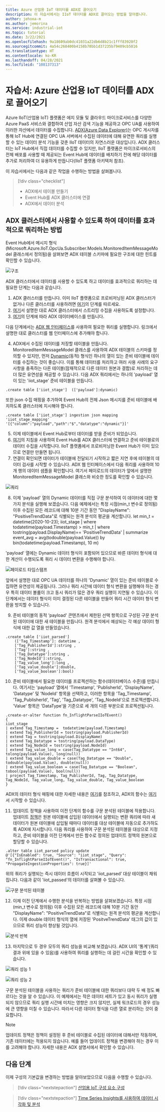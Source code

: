 ```yaml
---
title: Azure 산업용 IoT 데이터를 ADX로 끌어오기
description: 이 자습서에서는 IIoT 데이터를 ADX로 끌어오는 방법을 알아봅니다.
author: jehona-m
ms.author: jemorina
ms.service: industrial-iot
ms.topic: tutorial
ms.date: 3/22/2021
ms.openlocfilehash: 9a18609ab0dc41031a22db6d8b21c1fff83920f2
ms.sourcegitcommit: 4a54c268400b4158b78bb1d37235b79409cb5816
ms.translationtype: HT
ms.contentlocale: ko-KR
ms.lasthandoff: 04/28/2021
ms.locfileid: "108137313"
---
```

# <a name="tutorial-pull-azure-industrial-iot-data-into-adx"></a>자습서: Azure 산업용 IoT 데이터를 ADX로 끌어오기

Azure IIoT(산업용 IoT) 플랫폼은 에지 모듈 및 클라우드 마이크로서비스를 다양한 Azure PaaS 서비스와 결합하여 산업 자산 검색 기능을 제공하고 OPC UA를 사용하여 이러한 자산에서 데이터를 수집합니다. [ADX(Azure Data Explorer)](/azure/data-explorer)는 OPC 게시자를 통해 IoT Hub에 연결된 OPC UA 서버에서 수집된 데이터에 대해 유연한 쿼리를 실행할 수 있는 데이터 분석 기능을 갖춘 IIoT 데이터의 자연스러운 대상입니다. ADX 클러스터는 IoT Hub에서 직접 데이터를 수집할 수 있지만, IIoT 플랫폼은 마이크로서비스의 전체 배포를 사용할 때 제공되는 Event Hub에 데이터를 배치하기 전에 해당 데이터를 추가로 처리하여 더 유용하게 만듭니다(IIoT 플랫폼 아키텍처 참조).

이 자습서에서는 다음과 같은 작업을 수행하는 방법을 살펴봅니다.

> [!div class="checklist"]
> * ADX에서 테이블 만들기
> * Event Hub를 ADX 클러스터에 연결
> * ADX에서 데이터 분석

## <a name="how-to-make-the-data-available-in-the-adx-cluster-to-query-it-effectively"></a>ADX 클러스터에서 사용할 수 있도록 하여 데이터를 효과적으로 쿼리하는 방법 

Event Hub에서 메시지 형식(Microsoft.Azure.IIoT.OpcUa.Subscriber.Models.MonitoredItemMessageModel 클래스에서 정의됨)을 살펴보면 ADX 테이블 스키마에 필요한 구조에 대한 힌트를 확인할 수 있습니다.

![구조](media/tutorial-iiot-data-adx/industrial-iot-in-azure-data-explorer-pic-1.png)

ADX 클러스터에서 데이터를 사용할 수 있도록 하고 데이터를 효과적으로 쿼리하는 데 필요한 단계는 다음과 같습니다.  
1. ADX 클러스터를 만듭니다. 이미 IIoT 플랫폼으로 프로비저닝된 ADX 클러스터가 없거나 다른 클러스터를 사용하려면 [여기](/azure/data-explorer/create-cluster-database-portal#create-a-cluster)의 단계를 따르세요. 
2. [여기](/azure/data-explorer/ingest-data-streaming#enable-streaming-ingestion-on-your-cluster)서 설명한 대로 ADX 클러스터에서 스트리밍 수집을 사용하도록 설정합니다. 
3. [여기](/azure/data-explorer/create-cluster-database-portal#create-a-database)의 단계에 따라 ADX 데이터베이스를 만듭니다.

다음 단계에서는 [ADX 웹 인터페이스](/azure/data-explorer/web-query-data)를 사용하여 필요한 쿼리를 실행합니다. 링크에서 설명한 대로 클러스터를 웹 인터페이스에 추가해야 합니다.  
 
4. ADX에서 수집된 데이터를 저장할 테이블을 만듭니다.  MonitoredItemMessageModel 클래스를 사용하여 ADX 테이블의 스키마를 정의할 수 있지만, 먼저 [Dynamic](/azure/data-explorer/kusto/query/scalar-data-types/dynamic)(동적) 형식인 하나의 열이 있는 준비 테이블에 데이터를 수집하는 것이 좋습니다. 이를 통해 데이터를 처리하고 여러 사용 사례의 요구 사항을 충족하는 다른 테이블(잠재적으로 다른 데이터 원본과 결합)로 처리하는 데 더 많은 유연성을 제공할 수 있습니다. 다음 ADX 쿼리에서는 하나의 'payload' 열이 있는 'iiot_stage' 준비 테이블을 만듭니다.

```
.create table ['iiot_stage']  (['payload']:dynamic)
```

또한 json 수집 매핑을 추가하여 Event Hub의 전체 Json 메시지를 준비 테이블에 배치하도록 클러스터에 지시해야 합니다.

```
.create table ['iiot_stage'] ingestion json mapping 'iiot_stage_mapping' '[{"column":"payload","path":"$","datatype":"dynamic"}]'
```

5. 이제 테이블에서 Event Hub로부터 데이터를 받을 준비가 되었습니다. 
6. [여기](/azure/data-explorer/ingest-data-event-hub#connect-to-the-event-hub)의 지침을 사용하여 Event Hub를 ADX 클러스터에 연결하고 준비 테이블로의 데이터 수집을 시작합니다. IIoT 플랫폼에서 프로비저닝한 Event Hub가 이미 있으므로 연결만 만들면 됩니다.  
7. 연결이 확인되면 데이터가 테이블에 전달되기 시작하고 짧은 지연 후에 테이블의 데이터 검사를 시작할 수 있습니다. ADX 웹 인터페이스에서 다음 쿼리를 사용하여 10개 행의 데이터 샘플을 확인합니다. 여기서 페이로드의 데이터가 앞에서 설명한 MonitoredItemMessageModel 클래스와 비슷한 정도를 확인할 수 있습니다.

![쿼리](media/tutorial-iiot-data-adx/industrial-iot-in-azure-data-explorer-pic-2.png)

8. 이제 'payload' 열의 Dynamic 데이터를 직접 구문 분석하여 이 데이터에 대한 몇 가지 분석을 실행해 보겠습니다. 다음 예제에서는 특정 시점(min_t 변수로 정의됨) 이후 수집된 모든 레코드에 대해 10분 기간 동안 "DisplayName": "PositiveTrendData"로 식별되는 원격 분석의 평균을 계산합니다. let min_t = datetime(2020-10-23); iiot_stage | where todatetime(payload.Timestamp) > min_t | where tostring(payload.DisplayName)== 'PositiveTrendData' | summarize event_avg = avg(todouble(payload.Value)) by bin(todatetime(payload.Timestamp), 10 m)
 
'payload' 열에는 Dynamic 데이터 형식이 포함되어 있으므로 바른 데이터 형식에 대한 계산이 수행되도록 쿼리 시 데이터 변환을 수행해야 합니다.

![페이로드 타임스탬프](media/tutorial-iiot-data-adx/industrial-iot-in-azure-data-explorer-pic-3.png)

앞에서 설명한 대로 OPC UA 데이터를 하나의 'Dynamic' 열이 있는 준비 테이블로 수집하면 유연성이 제공됩니다. 그러나 쿼리 시간에 데이터 형식 변환을 실행해야 하는 경우 특히 데이터 볼륨이 크고 동시 쿼리가 많은 경우 쿼리 실행이 지연될 수 있습니다. 이 단계에서는 데이터 형식이 이미 결정된 다른 테이블을 만들어 쿼리 시간 데이터 형식 변환을 방지할 수 있습니다.
 
9. 준비 테이블의 동적 'payload' 콘텐츠에서 제한된 선택 항목으로 구성된 구문 분석된 데이터에 대한 새 테이블을 만듭니다. 원격 분석에서 예상되는 각 예상 데이터 형식에 대한 값 열을 만들었습니다.

```
.create table ['iiot_parsed']  
    (['Tag_Timestamp']: datetime ,  
    ['Tag_PublisherId']:string ,  
    ['Tag']:string ,
    ['Tag_Datatype']:string ,  
    ['Tag_NodeId']:string,  
    ['Tag_value_long']:long ,  
    ['Tag_value_double']:double,  
    ['Tag_value_boolean']:bool)
```

10. 준비 테이블에서 필요한 데이터를 프로젝션하는 함수(데이터베이스 수준)를 만듭니다. 여기서는 'payload' 열에서 'Timestamp', 'PublisherId', 'DisplayName', 'Datatype' 및 'NodeId' 항목을 선택하고, 이러한 항목을 'Tag_Timestamp', 'Tag_PublisherId', 'Tag', 'Tag_Datatype', 'Tag_NodeId'으로 프로젝션합니다. 'Value' 항목은 'DataType'을 기준으로 세 개의 다른 부분으로 프로젝션됩니다.

```
.create-or-alter function fn_InflightParseIIoTEvent()
{
iiot_stage
| extend Tag_Timestamp =  todatetime(payload.Timestamp)
| extend Tag_PublisherId = tostring(payload.PublisherId)
| extend Tag = tostring(payload.DisplayName)
| extend Tag_Datatype = tostring(payload.DataType)
| extend Tag_NodeId = tostring(payload.NodeId)
| extend Tag_value_long = case(Tag_Datatype == "Int64", tolong(payload.Value), long(null))
| extend Tag_value_double = case(Tag_Datatype == "Double", todouble(payload.Value), double(null))
| extend Tag_value_boolean = case(Tag_Datatype == "Boolean", tobool(payload.Value), bool(null))
| project Tag_Timestamp, Tag_PublisherId, Tag, Tag_Datatype, Tag_NodeId, Tag_value_long, Tag_value_double, Tag_value_boolean
}
```

ADX의 데이터 형식 매핑에 대한 자세한 내용은 [여기](/azure/data-explorer/kusto/query/scalar-data-types/dynamic)를 참조하고, ADX의 함수는 [여기](/azure/data-explorer/kusto/query/schema-entities/stored-functions)서 시작할 수 있습니다.
 
11. 업데이트 정책을 사용하여 이전 단계의 함수를 구문 분석된 테이블에 적용합니다. 업데이트 [정책](/azure/data-explorer/kusto/management/updatepolicy)은 원본 테이블에 삽입된 데이터에서 실행되는 변환 쿼리에 따라 새 데이터가 원본 테이블에 삽입될 때마다 데이터를 대상 테이블에 자동으로 추가하도록 ADX에 지시합니다. 다음 쿼리를 사용하여 구문 분석된 테이블을 대상으로 지정하고, 준비 테이블을 이전 단계에서 만든 함수로 정의된 업데이트 정책의 원본으로 할당할 수 있습니다.

```
.alter table iiot_parsed policy update
@'[{"IsEnabled": true, "Source": "iiot_stage", "Query": "fn_InflightParseIIoTEvent()", "IsTransactional": true, "PropagateIngestionProperties": true}]'
```

위의 쿼리가 실행되는 즉시 데이터 흐름이 시작되고 'iiot_parsed’ 대상 테이블이 채워집니다. 다음과 같이 'iiot_passed'의 데이터를 살펴볼 수 있습니다.

![구문 분석된 테이블](media/tutorial-iiot-data-adx/industrial-iot-in-azure-data-explorer-pic-4.png)

12. 이제 이전 단계에서 수행한 분석을 반복하는 방법을 살펴보겠습니다. 특정 시점(min_t 변수로 정의됨) 이후 수집된 모든 레코드에 대해 10분 기간 동안 "DisplayName": "PositiveTrendData"로 식별되는 원격 분석의 평균을 계산합니다. 이제 double 데이터 형식의 열에 저장된 'PositveTrendData' 태그의 값이 있으므로 쿼리 성능이 향상될 것입니다.

![분석 반복](media/tutorial-iiot-data-adx/industrial-iot-in-azure-data-explorer-pic-5.png)

13. 마지막으로 두 경우 모두의 쿼리 성능을 비교해 보겠습니다. ADX UI의 '통계'(쿼리 결과 위에 있을 수 있음)를 사용하여 쿼리를 실행하는 데 걸린 시간을 확인할 수 있습니다.  

![쿼리 성능 1](media/tutorial-iiot-data-adx/industrial-iot-in-azure-data-explorer-pic-6.png)

![쿼리 성능 2](media/tutorial-iiot-data-adx/industrial-iot-in-azure-data-explorer-pic-7.png)

구문 분석된 테이블을 사용하는 쿼리가 준비 테이블에 대한 쿼리보다 대략 두 배 정도 빠르다는 것을 알 수 있습니다. 이 예제에서는 작은 데이터 세트가 있고 동시 쿼리가 실행되지 않으므로 쿼리 실행 시간에 미치는 영향은 크지 않지만, 실제 워크로드의 경우 성능에 큰 영향을 미칠 수 있습니다. 따라서 다른 데이터 형식을 다른 열로 분리하는 것이 중요합니다.

> [!NOTE] 
> 업데이트 정책은 정책이 설정된 후 준비 테이블로 수집된 데이터에 대해서만 작동하며, 기존 데이터에는 적용되지 않습니다. 예를 들어 업데이트 정책을 변경해야 하는 경우 이를 고려해야 합니다. 자세한 내용은 ADX 설명서에서 확인할 수 있습니다.

## <a name="next-steps"></a>다음 단계
이제 구성의 기본값을 변경하는 방법을 알아보았으므로 다음을 수행할 수 있습니다. 

> [!div class="nextstepaction"]
> [산업용 IoT 구성 요소 구성](tutorial-configure-industrial-iot-components.md)

> [!div class="nextstepaction"]
> [Time Series Insights를 사용하여 데이터 시각화 및 분석](tutorial-visualize-data-time-series-insights.md)